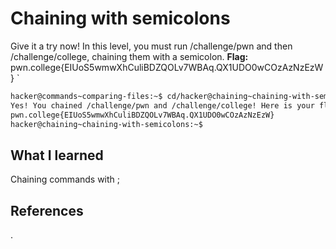 # Chaining with semicolons
Give it a try now! In this level, you must run /challenge/pwn and then /challenge/college, chaining them with a semicolon.
**Flag:** pwn.college{EIUoS5wmwXhCuliBDZQOLv7WBAq.QX1UDO0wCOzAzNzEzW}
`


```bash
hacker@commands~comparing-files:~$ cd/hacker@chaining~chaining-with-semicolons:~$ /challenge/pwn;/challenge/college
Yes! You chained /challenge/pwn and /challenge/college! Here is your flag:
pwn.college{EIUoS5wmwXhCuliBDZQOLv7WBAq.QX1UDO0wCOzAzNzEzW}
hacker@chaining~chaining-with-semicolons:~$ 

```
## What I learned
Chaining commands with ;
## References 
.